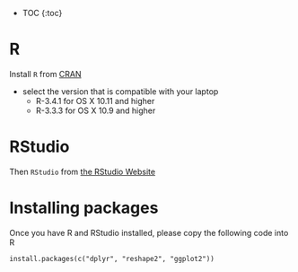 * TOC
{:toc}

# R

Install `R` from [CRAN](https://cran.r-project.org/bin/macosx/)

- select the version that is compatible with your laptop
    - R-3.4.1 for OS X 10.11 and higher
    - R-3.3.3 for OS X 10.9 and higher
    
# RStudio

Then `RStudio` from [the RStudio Website](https://www.rstudio.com/products/rstudio/download/#download)

# Installing packages

Once you have R and RStudio installed, please copy the following code into R

```
install.packages(c("dplyr", "reshape2", "ggplot2"))
```